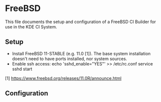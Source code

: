 # FreeBSD #

This file documents the setup and configuration of a FreeBSD CI Builder
for use in the KDE CI System.

## Setup ##

 - Install FreeBSD 11-STABLE (e.g. 11.0 [1]). The base system installation
   doesn't need to have ports installed, nor system sources.
 - Enable ssh access:
     echo 'sshd_enable="YES"' >> /etc/rc.conf
     service sshd start

[1] https://www.freebsd.org/releases/11.0R/announce.html


## Configuration ##

